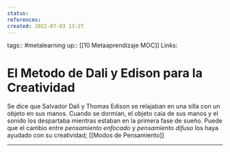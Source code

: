 ```yaml
---
status:
references:
created: 2022-07-03 13:27
---
```

tags:: #metalearning 
up:: [[10 Metaaprendizaje MOC]]
Links: 
# El Metodo de Dali y Edison para la Creatividad
Se dice que Salvador Dali y Thomas Edison se relajaban en una silla con un objeto en sus manos. Cuando se dormian, el objeto caia de sus manos y el sonido los despartaba mientras estaban en la primera fase de sueño. Puede que el cambio entre *pensamiento enfocado* y *pensamiento difuso* los haya ayudado con su creatividad; [[Modos de Pensamiento]]
___

